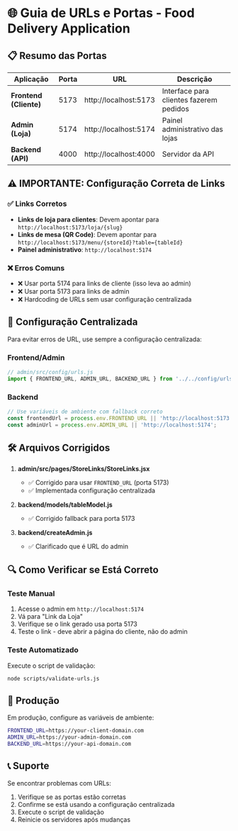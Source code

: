 # 🌐 Guia de URLs e Portas - Food Delivery Application

## 📋 Resumo das Portas

| Aplicação | Porta | URL | Descrição |
|-----------|-------|-----|----------|
| **Frontend (Cliente)** | 5173 | http://localhost:5173 | Interface para clientes fazerem pedidos |
| **Admin (Loja)** | 5174 | http://localhost:5174 | Painel administrativo das lojas |
| **Backend (API)** | 4000 | http://localhost:4000 | Servidor da API |

## ⚠️ IMPORTANTE: Configuração Correta de Links

### ✅ Links Corretos
- **Links de loja para clientes**: Devem apontar para `http://localhost:5173/loja/{slug}`
- **Links de mesa (QR Code)**: Devem apontar para `http://localhost:5173/menu/{storeId}?table={tableId}`
- **Painel administrativo**: `http://localhost:5174`

### ❌ Erros Comuns
- ❌ Usar porta 5174 para links de cliente (isso leva ao admin)
- ❌ Usar porta 5173 para links de admin
- ❌ Hardcoding de URLs sem usar configuração centralizada

## 🔧 Configuração Centralizada

Para evitar erros de URL, use sempre a configuração centralizada:

### Frontend/Admin
```javascript
// admin/src/config/urls.js
import { FRONTEND_URL, ADMIN_URL, BACKEND_URL } from '../../config/urls';
```

### Backend
```javascript
// Use variáveis de ambiente com fallback correto
const frontendUrl = process.env.FRONTEND_URL || 'http://localhost:5173';
const adminUrl = process.env.ADMIN_URL || 'http://localhost:5174';
```

## 🛠️ Arquivos Corrigidos

1. **admin/src/pages/StoreLinks/StoreLinks.jsx**
   - ✅ Corrigido para usar `FRONTEND_URL` (porta 5173)
   - ✅ Implementada configuração centralizada

2. **backend/models/tableModel.js**
   - ✅ Corrigido fallback para porta 5173

3. **backend/createAdmin.js**
   - ✅ Clarificado que é URL do admin

## 🔍 Como Verificar se Está Correto

### Teste Manual
1. Acesse o admin em `http://localhost:5174`
2. Vá para "Link da Loja"
3. Verifique se o link gerado usa porta 5173
4. Teste o link - deve abrir a página do cliente, não do admin

### Teste Automatizado
Execute o script de validação:
```bash
node scripts/validate-urls.js
```

## 🚀 Produção

Em produção, configure as variáveis de ambiente:
```bash
FRONTEND_URL=https://your-client-domain.com
ADMIN_URL=https://your-admin-domain.com
BACKEND_URL=https://your-api-domain.com
```

## 📞 Suporte

Se encontrar problemas com URLs:
1. Verifique se as portas estão corretas
2. Confirme se está usando a configuração centralizada
3. Execute o script de validação
4. Reinicie os servidores após mudanças